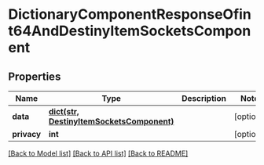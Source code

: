 # DictionaryComponentResponseOfint64AndDestinyItemSocketsComponent

## Properties
Name | Type | Description | Notes
------------ | ------------- | ------------- | -------------
**data** | [**dict(str, DestinyItemSocketsComponent)**](DestinyItemSocketsComponent.md) |  | [optional] 
**privacy** | **int** |  | [optional] 

[[Back to Model list]](../README.md#documentation-for-models) [[Back to API list]](../README.md#documentation-for-api-endpoints) [[Back to README]](../README.md)


